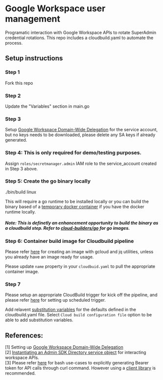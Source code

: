 # Google Workspace user management

Programatic interaction with Google Workspace APIs to rotate SuperAdmin credential rotations. This repo includes a cloudbuild.yaml to automate the process.

## Setup instructions
### Step 1
Fork this repo

### Step 2
Update the "Variables" section in main.go

### Step 3
Setup [Google Workspace Domain-Wide Delegation](https://developers.google.com/admin-sdk/directory/v1/guides/delegation#go) for the service account, but no keys needs to be downloaded, please delete any SA keys if already generated.

### Step 4: This is only required for demo/testing purposes.
Assign `roles/secretmanager.admin` IAM role to the service_account created in Step 3 above.

### Step 5: Create the go binary locally
./bin/build linux  

This will require a go runtime to be installed locally or you can build the binary based of a [temporary docker container](https://hub.docker.com/_/golang?tab=description) if you have the docker runtime locally.

##### Note: This is definetly an enhancement opportunity to build the binary as a cloudbuild step. Refer to [cloud-builders/go](https://github.com/GoogleCloudPlatform/cloud-builders/tree/master/go) for go images.  

### Step 6: Container build image for Cloudbuild pipeline
Please refer [here](https://github.com/terraform-google-modules/terraform-google-bootstrap/tree/master/modules/cloudbuild/cloudbuild_builder) for creating an image with gcloud and jq utilities, unless you already have an image ready for usage.  

Please update `name` property in your `cloudbuid.yaml` to pull the appropriate container image.

### Step 7
Please setup an appropriate CloudBuild trigger for kick off the pipeline, and please refer [here](https://cloud.google.com/build/docs/automating-builds/create-scheduled-triggers) for setting up scheduled trigger.  

Add relavent [substitution variables](https://cloud.google.com/build/docs/configuring-builds/substitute-variable-values?authuser=3) for the defaults defined in the cloudbuild.yaml file. Select `Cloud build configuration file` option to be able to add substitution variables. 


## References:  
[1] Setting up [Google Workspace Domain-Wide Delegation](https://developers.google.com/admin-sdk/directory/v1/guides/delegation#go)  
[2] [Instantiating an Admin SDK Directory service object](https://developers.google.com/admin-sdk/directory/v1/guides/delegation#instantiate_an_admin_sdk_directory_service_object) for interacting workspace APIs.  
[3] Please refer [here](https://gist.github.com/jay0lee/75cbcd8568633ea6efd013a938f3bf25) for bash use-cases to explicitly generating Bearer token for API calls through curl command. However using a [client library](https://developers.google.com/admin-sdk/directory/v1/guides/delegation#instantiate_an_admin_sdk_directory_service_object) is recommended.  